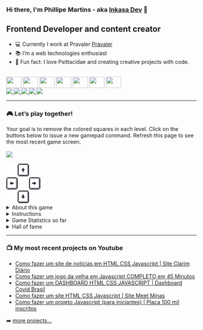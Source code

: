 ### Hi there, I'm Phillipe Martins - aka [Inkasa Dev][youtube] 👋

## Frontend Developer and content creator

- 💻 Currently I work at Pravaler [Pravaler](https://www.pravaler.com.br/)
- 📚 I’m a web technologies enthusiast
- 👨 Fun fact: I love Psittacidae and creating creative projects with code.

<div style="display: inline-block"><br>
  <img align="center" height="30" width="40" src="https://cdn.jsdelivr.net/gh/devicons/devicon/icons/javascript/javascript-plain.svg">
  <img align="center" height="30" width="40" src="https://cdn.jsdelivr.net/gh/devicons/devicon/icons/typescript/typescript-plain.svg">
  <img align="center" height="30" width="40" src="https://cdn.jsdelivr.net/gh/devicons/devicon/icons/react/react-original.svg">
  <img align="center" height="30" width="40" src="https://cdn.jsdelivr.net/gh/devicons/devicon/icons/html5/html5-original.svg">
  <img align="center" height="30" width="40" src="https://cdn.jsdelivr.net/gh/devicons/devicon/icons/css3/css3-original.svg">
  <img align="center" height="30" width="40" src="https://cdn.jsdelivr.net/gh/devicons/devicon/icons/nodejs/nodejs-original.svg">
  <img align="center" height="30" width="40" src="https://cdn.jsdelivr.net/gh/devicons/devicon/icons/mongodb/mongodb-original.svg">
</div>

<br />

<div> 
    <a href="https://www.youtube.com/inkasadev?sub_confirmation=1" target="_blank">
        <img src="https://img.shields.io/badge/YouTube-FF0000?style=for-the-badge&logo=youtube&logoColor=white" target="_blank">
    </a>
    <a href="https://instagram.com/inkasadev" target="_blank">
        <img src="https://img.shields.io/badge/-Instagram-%23E4405F?style=for-the-badge&logo=instagram&logoColor=white" target="_blank">
    </a>
    <a href="https://www.linkedin.com/in/phillipe-martins-b75b77228/" target="_blank">
        <img src="https://img.shields.io/badge/-LinkedIn-%230077B5?style=for-the-badge&logo=linkedin&logoColor=white" target="_blank">
    </a>
    <a href="https://t.me/inkasadev" target="_blank">
        <img src="https://img.shields.io/badge/Telegram-2CA5E0?style=for-the-badge&logo=telegram&logoColor=white" target="_blank">
    </a>
    <a href="https://play.google.com/store/apps/developer?id=Inkasa+Studios" target="_blank">
        <img src="https://img.shields.io/badge/Google_Play-414141?style=for-the-badge&logo=google-play&logoColor=white" target="_blank">
    </a>
</div>

---

### 🎮 Let’s play together!

Your goal is to remove the colored squares in each level. Click on the buttons below to issue a new gamepad command. Refresh this page to see the most recent game screen.
<br /><br />
<img src="https://github-readme-backend.onrender.com/api/v1/game/image" width="400"/>

<div style="display: inline-block">
<img src="assets/blank.png" width="30"/><a href="https://github-readme-backend.onrender.com/api/v1/game/controls?id=0"><img src="assets/up.png" width="30"/></a><br /><a href="https://github-readme-backend.onrender.com/api/v1/game/controls?id=3"><img src="assets/left.png" width="30"/></a><img src="assets/blank.png" width="30"/><a href="https://github-readme-backend.onrender.com/api/v1/game/controls?id=1"><img src="assets/right.png" width="30"/></a><br /><img src="assets/blank.png" width="30"/><a href="https://github-readme-backend.onrender.com/api/v1/game/controls?id=2"><img src="assets/down.png" width="30"/></a>
</div>

<br />

<details><summary>About this game</summary>
  
This section was developed using some knowledge that I’ve learned alongside my journey so far, where I worked for some years like a game developer, a fullstack developer and also with game engine development.
</details>

<details><summary>Instructions</summary>
<div style="display: flex; align-items: center; gap: 10px">
<img src="assets/start.png"> To pass a level, you have to finish in the Start square, that is where all levels starts.
</div>
<div style="display: flex; align-items: center; gap: 10px">
<img src="assets/char.png"> This is you.
</div>
<div style="display: flex; align-items: center; gap: 10px">
<img src="assets/red.png"> You can pass 1 time through this square.
</div>
<div style="display: flex; align-items: center; gap: 10px">
<img src="assets/yellow.png"> You can pass 2 times through this square.
</div>
<div style="display: flex; align-items: center; gap: 10px">
<img src="assets/green.png"> You can pass 3 times through this square.
</div>
<div style="display: flex; align-items: center; gap: 10px">
<img src="assets/inverse.png"> Moves the character in the opposite direction.
</div>
<div style="display: flex; align-items: center; gap: 10px">
<img src="assets/leap.png"> Push you 2 squares in a certain direction.
</div>
<div style="display: flex; align-items: center; gap: 10px">
<img src="assets/teleport.png"> Moves the character to another teleport on screen (there are always two in the level).
</div>

</details>

<details><summary>Game Statistics so far</summary>
  <img src="https://github-readme-backend.onrender.com/api/v1/game/status" width="400" />
</details>

<details><summary>Hall of fame</summary>
Users that already finished this game with the number of levels that the game had in that moment.
    <table>
        <tr>
            <th>Users</th>
            <th>Game Version</th>
        </tr>
        <tr>
            <td><a href="https://github.com/vitor-mat">vitor-mat</a></td>
            <td>25 levels</td>
        </tr>
    </table>
</details>

---

### 📺 My most recent projects on Youtube

<!-- YOUTUBE:START -->
- [Como fazer um site de notícias em HTML CSS Javascript | Site Clarim Diário](https://github.com/inkasadev/clarim-diario-starter-files)
- [Como fazer um jogo da velha em Javascript COMPLETO em 45 Minutos](https://github.com/inkasadev/jogo-da-velha-starter-files)
- [Como fazer um DASHBOARD HTML CSS JAVASCRIPT | Dashboard Covid Brasil](https://github.com/inkasadev/covid-brasil-starter-files)
- [Como fazer um site HTML CSS Javascript | Site Meet Minas](https://github.com/inkasadev/meet-minas-starter-files)
- [Como fazer um projeto Javascript (para iniciantes) | Placa 100 mil inscritos](https://github.com/inkasadev/placa100k-starter-files)
<!-- YOUTUBE:END -->

➡️ [more projects...](https://www.youtube.com/c/InkasaDev/playlists)

[youtube]: https://youtube.com/inkasadev/videos
